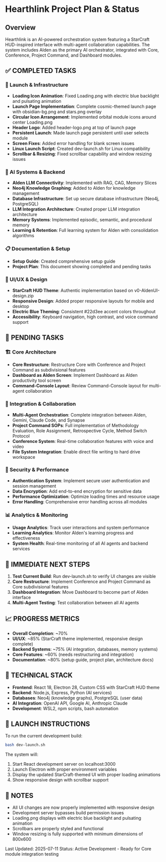 # Hearthlink Project Plan & Status

## Overview
Hearthlink is an AI-powered orchestration system featuring a StarCraft HUD-inspired interface with multi-agent collaboration capabilities. The system includes Alden as the primary AI orchestrator, integrated with Core, Conference, Project Command, and Dashboard modules.

## ✅ COMPLETED TASKS

### 🚀 Launch & Infrastructure
- **Loading Icon Animation**: Fixed Loading.png with electric blue backlight and pulsating animation
- **Launch Page Implementation**: Complete cosmic-themed launch page with obsidian-bg.png and stars.png overlay
- **Circular Icon Arrangement**: Implemented orbital module icons around center Loading.png
- **Header Logo**: Added header-logo.png at top of launch page
- **Persistent Launch**: Made launch page persistent until user selects module
- **Screen Fixes**: Added error handling for blank screen issues
- **Linux Launch Script**: Created dev-launch.sh for Linux compatibility
- **Scrollbar & Resizing**: Fixed scrollbar capability and window resizing issues

### 🤖 AI Systems & Backend
- **Alden LLM Connectivity**: Implemented with RAG, CAG, Memory Slices
- **Neo4j Knowledge Graphing**: Added to Alden for knowledge management
- **Database Infrastructure**: Set up secure database infrastructure (Neo4j, PostgreSQL)
- **LLM Integration Architecture**: Created proper LLM integration architecture
- **Memory Systems**: Implemented episodic, semantic, and procedural memory
- **Learning & Retention**: Full learning system for Alden with consolidation algorithms

### 📋 Documentation & Setup
- **Setup Guide**: Created comprehensive setup guide
- **Project Plan**: This document showing completed and pending tasks

### 🎨 UI/UX & Design
- **StarCraft HUD Theme**: Authentic implementation based on v0-AldenUI-design.zip
- **Responsive Design**: Added proper responsive layouts for mobile and desktop
- **Electric Blue Theming**: Consistent #22d3ee accent colors throughout
- **Accessibility**: Keyboard navigation, high contrast, and voice command support

## 🔄 PENDING TASKS

### 🏗️ Core Architecture
- **Core Restructure**: Restructure Core with Conference and Project Command as subdivisional features
- **Dashboard as Alden Screen**: Implement Dashboard as Alden productivity tool screen
- **Command-Console Layout**: Review Command-Console layout for multi-agent collaboration

### 🤝 Integration & Collaboration
- **Multi-Agent Orchestration**: Complete integration between Alden, Gemini, Claude Code, and Synapse
- **Project Command SOPs**: Full implementation of Methodology Evaluation, Role Assignment, Retrospective Cycle, Method Switch Protocol
- **Conference System**: Real-time collaboration features with voice and video
- **File System Integration**: Enable direct file writing to hard drive workspace

### 🔐 Security & Performance
- **Authentication System**: Implement secure user authentication and session management
- **Data Encryption**: Add end-to-end encryption for sensitive data
- **Performance Optimization**: Optimize loading times and resource usage
- **Error Handling**: Comprehensive error handling across all modules

### 📊 Analytics & Monitoring
- **Usage Analytics**: Track user interactions and system performance
- **Learning Analytics**: Monitor Alden's learning progress and effectiveness
- **System Health**: Real-time monitoring of all AI agents and backend services

## 🎯 IMMEDIATE NEXT STEPS

1. **Test Current Build**: Run dev-launch.sh to verify UI changes are visible
2. **Core Restructure**: Implement Conference and Project Command as Core subdivisional features
3. **Dashboard Integration**: Move Dashboard to become part of Alden interface
4. **Multi-Agent Testing**: Test collaboration between all AI agents

## 📈 PROGRESS METRICS

- **Overall Completion**: ~70%
- **UI/UX**: ~85% (StarCraft theme implemented, responsive design complete)
- **Backend Systems**: ~75% (AI integration, databases, memory systems)
- **Core Features**: ~60% (needs restructuring and integration)
- **Documentation**: ~80% (setup guide, project plan, architecture docs)

## 🔧 TECHNICAL STACK

- **Frontend**: React 18, Electron 28, Custom CSS with StarCraft HUD theme
- **Backend**: Node.js, Express, Python (AI services)
- **Databases**: Neo4j (knowledge graphs), PostgreSQL (user data)
- **AI Integration**: OpenAI API, Google AI, Anthropic Claude
- **Development**: WSL2, npm scripts, bash automation

## 🚀 LAUNCH INSTRUCTIONS

To run the current development build:
```bash
bash dev-launch.sh
```

The system will:
1. Start React development server on localhost:3000
2. Launch Electron with proper environment variables
3. Display the updated StarCraft-themed UI with proper loading animations
4. Show responsive design with scrollbar support

## 📝 NOTES

- All UI changes are now properly implemented with responsive design
- Development server bypasses build permission issues
- Loading.png displays with electric blue backlight and pulsating animation
- Scrollbars are properly styled and functional
- Window resizing is fully supported with minimum dimensions of 800x600

Last Updated: 2025-07-11
Status: Active Development - Ready for Core module integration testing